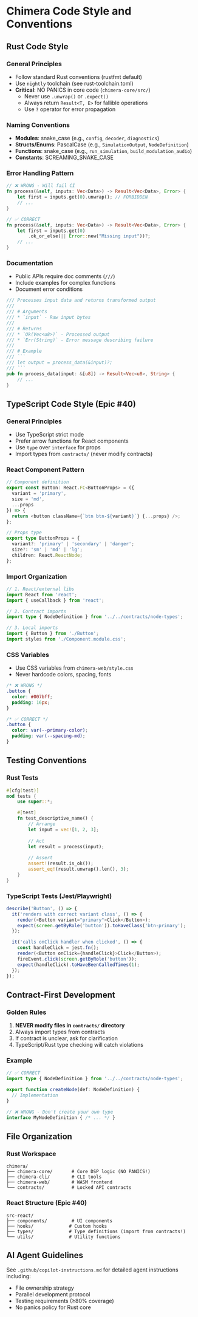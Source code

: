 # Chimera Code Style and Conventions

## Rust Code Style

### General Principles
- Follow standard Rust conventions (rustfmt default)
- Use `nightly` toolchain (see rust-toolchain.toml)
- **Critical**: NO PANICS in core code (`chimera-core/src/`)
  - Never use `.unwrap()` or `.expect()`
  - Always return `Result<T, E>` for fallible operations
  - Use `?` operator for error propagation

### Naming Conventions
- **Modules**: snake_case (e.g., `config`, `decoder`, `diagnostics`)
- **Structs/Enums**: PascalCase (e.g., `SimulationOutput`, `NodeDefinition`)
- **Functions**: snake_case (e.g., `run_simulation`, `build_modulation_audio`)
- **Constants**: SCREAMING_SNAKE_CASE

### Error Handling Pattern
```rust
// ❌ WRONG - Will fail CI
fn process(&self, inputs: Vec<Data>) -> Result<Vec<Data>, Error> {
    let first = inputs.get(0).unwrap(); // FORBIDDEN
    // ...
}

// ✅ CORRECT
fn process(&self, inputs: Vec<Data>) -> Result<Vec<Data>, Error> {
    let first = inputs.get(0)
        .ok_or_else(|| Error::new("Missing input"))?;
    // ...
}
```

### Documentation
- Public APIs require doc comments (`///`)
- Include examples for complex functions
- Document error conditions

```rust
/// Processes input data and returns transformed output
///
/// # Arguments
/// * `input` - Raw input bytes
///
/// # Returns
/// * `Ok(Vec<u8>)` - Processed output
/// * `Err(String)` - Error message describing failure
///
/// # Example
/// ```
/// let output = process_data(&input)?;
/// ```
pub fn process_data(input: &[u8]) -> Result<Vec<u8>, String> {
    // ...
}
```

## TypeScript Code Style (Epic #40)

### General Principles
- Use TypeScript strict mode
- Prefer arrow functions for React components
- Use `type` over `interface` for props
- Import types from `contracts/` (never modify contracts)

### React Component Pattern
```typescript
// Component definition
export const Button: React.FC<ButtonProps> = ({ 
  variant = 'primary', 
  size = 'md',
  ...props 
}) => {
  return <button className={`btn btn-${variant}`} {...props} />;
};

// Props type
export type ButtonProps = {
  variant?: 'primary' | 'secondary' | 'danger';
  size?: 'sm' | 'md' | 'lg';
  children: React.ReactNode;
};
```

### Import Organization
```typescript
// 1. React/external libs
import React from 'react';
import { useCallback } from 'react';

// 2. Contract imports
import type { NodeDefinition } from '../../contracts/node-types';

// 3. Local imports
import { Button } from './Button';
import styles from './Component.module.css';
```

### CSS Variables
- Use CSS variables from `chimera-web/style.css`
- Never hardcode colors, spacing, fonts

```css
/* ❌ WRONG */
.button {
  color: #007bff;
  padding: 16px;
}

/* ✅ CORRECT */
.button {
  color: var(--primary-color);
  padding: var(--spacing-md);
}
```

## Testing Conventions

### Rust Tests
```rust
#[cfg(test)]
mod tests {
    use super::*;

    #[test]
    fn test_descriptive_name() {
        // Arrange
        let input = vec![1, 2, 3];
        
        // Act
        let result = process(input);
        
        // Assert
        assert!(result.is_ok());
        assert_eq!(result.unwrap().len(), 3);
    }
}
```

### TypeScript Tests (Jest/Playwright)
```typescript
describe('Button', () => {
  it('renders with correct variant class', () => {
    render(<Button variant="primary">Click</Button>);
    expect(screen.getByRole('button')).toHaveClass('btn-primary');
  });

  it('calls onClick handler when clicked', () => {
    const handleClick = jest.fn();
    render(<Button onClick={handleClick}>Click</Button>);
    fireEvent.click(screen.getByRole('button'));
    expect(handleClick).toHaveBeenCalledTimes(1);
  });
});
```

## Contract-First Development

### Golden Rules
1. **NEVER modify files in `contracts/` directory**
2. Always import types from contracts
3. If contract is unclear, ask for clarification
4. TypeScript/Rust type checking will catch violations

### Example
```typescript
// ✅ CORRECT
import type { NodeDefinition } from '../../contracts/node-types';

export function createNode(def: NodeDefinition) {
  // Implementation
}

// ❌ WRONG - Don't create your own type
interface MyNodeDefinition { /* ... */ }
```

## File Organization

### Rust Workspace
```
chimera/
├── chimera-core/       # Core DSP logic (NO PANICS!)
├── chimera-cli/        # CLI tools
├── chimera-web/        # WASM frontend
└── contracts/          # Locked API contracts
```

### React Structure (Epic #40)
```
src-react/
├── components/         # UI components
├── hooks/             # Custom hooks
├── types/             # Type definitions (import from contracts!)
└── utils/             # Utility functions
```

## AI Agent Guidelines
See `.github/copilot-instructions.md` for detailed agent instructions including:
- File ownership strategy
- Parallel development protocol
- Testing requirements (≥80% coverage)
- No panics policy for Rust core
